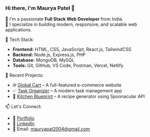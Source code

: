 ### Hi there, I'm Maurya Patel 👋

🚀 I'm a passionate **Full Stack Web Developer** from India.  
🎯 I specialize in building modern, responsive, and scalable web applications.

🧠 Tech Stack:
- **Frontend:** HTML, CSS, JavaScript, React.js, TailwindCSS
- **Backend:** Node.js, Express.js, PHP
- **Database:** MongoDB, MySQL
- **Tools:** Git, GitHub, VS Code, Postman, Vercel, Netlify

📌 Recent Projects:
- 🌐 [Global Cart]((https://github.com/maurya-2004/GlobalCart)) – A full-featured e-commerce website
- ✅ [Task Organizer](https://github.com/maurya-2004/Task-Organizer) – A modern task management app
- 🍳 [Kitchen Blueprint](https://github.com/maurya-2004/Kitchen-Blueprint) – A recipe generator using Spoonacular API

📫 Let's Connect:
- 🔗 [Portfolio](https://my-portfolio-one-theta-52.vercel.app/)
- 💼 [LinkedIn](https://www.linkedin.com/in/maurya-patel-2b1418270/)
- 📧 Email: mauryapat2004@gmail.com
